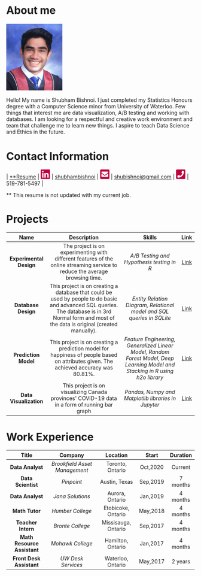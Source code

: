 # About me

[<img src="./stuff/photo.png" width="150"/>](./stuff/photo.png) 

Hello! My name is Shubham Bishnoi. I just completed my Statistics Honours degree with a Computer Science minor from University of Waterloo. Few things that interest me are data visualization, A/B testing and working with databases. I am looking for a respectful and creative work environment and team that challenge me to learn new things. I aspire to teach Data Science and Ethics in the future. 

# Contact Information

| [\*\*Resume](./stuff/shubham_bishnoi.pdf) | [<img src="./stuff/linkedin.png" width="25"/>](./stuff/linkedin.png) | [shubhambishnoi](https://www.linkedin.com/in/shubhambishnoi/) | [<img src="./stuff/email.png" width="25"/>](./stuff/email.png) | [shubishnoi@gmail.com](mailto:shubishnoi@gmail.com) | [<img src="./stuff/phone.png" width="25"/>](./stuff/phone.png) | 519-781-5497 |

\*\* This resume is not updated with my current job.

# Projects

| Name | Description | Skills | Link |
| :---: | :---: | :---: | :---: |
| **Experimental Design** | The project is on experimenting with different features of the online streaming service to reduce the average browsing time. |  *A/B Testing and Hypothesis testing in R* | [Link](./projects/ExperimentalDesign/) |
| **Database Design** | This project is on creating a database that could be used by people to do basic and advanced SQL queries. The database is in 3rd Normal form and most of the data is original (created manually). |  *Entity Relation Diagram, Relational model and SQL queries in SQLite* | [Link](./projects/DatabaseDesign/) |
| **Prediction Model** | This project is on creating a prediction model for happiness of people based on attributes given. The achieved accuracy was 80.81%. |  *Feature Engineering, Generalized Linear Model, Random Forest Model, Deep Learning Model and Stacking in R using h2o library* | [Link](./projects/PredictionClassificationModels) |
| **Data Visualization** | This project is on visualizing Canada provinces' COVID-19 data in a form of running bar graph |  *Pandas, Numpy and Matplotlib libraries in Jupyter* | [Link](./projects/DataVisualization) |


# Work Experience

| Title | Company | Location | Start | Duration |
| :---: | :---: | :---: | :---: | :---: |
| **Data Analyst** | *Brookfield Asset Management* |  Toronto, Ontario | Oct,2020 | Current |
| **Data Scientist** | *Pinpoint* |  Austin, Texas | Sep,2019 | 7 months |
| **Data Analyst** | *Jana Solutions* |  Aurora, Ontario | Jan,2019 | 4 months |
| **Math Tutor** | *Humber College* |  Etobicoke, Ontario | May,2018 | 4 months |
| **Teacher Intern** | *Bronte College* |  Missisauga, Ontario | Sep,2017 | 4 months |
| **Math Resource Assistant** | *Mohawk College* |  Hamilton, Ontario | Jan,2017 | 4 months |
| **Front Desk Assistant** | *UW Desk Services* | Waterloo, Ontario | May,2017 | 2 years |
